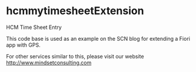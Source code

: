 # hcmmytimesheetExtension
HCM Time Sheet Entry

This code base is used as an example on the SCN blog for extending a Fiori app with GPS.

For other services similar to this, please visit our website http://www.mindsetconsulting.com
